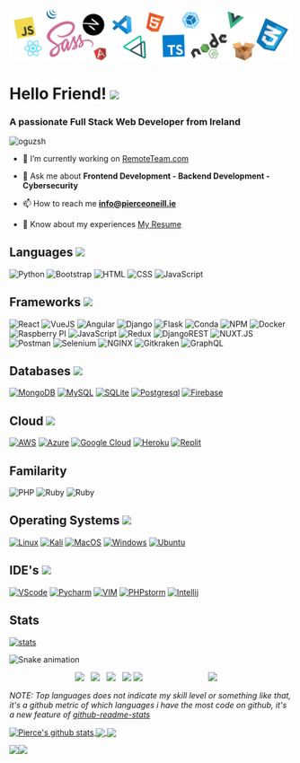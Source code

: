 [![Pierce's GitHub Banner](https://github.com/pierceoneill/pierceoneill/blob/main/pack.png)](https://pierceoneill.ie)

<h1>Hello Friend! <img src="https://raw.githubusercontent.com/MartinHeinz/MartinHeinz/master/wave.gif" width="30px"></h1>
<h3>A passionate Full Stack Web Developer from Ireland</h3>

<p> <img src="https://komarev.com/ghpvc/?username=oguzsh&label=Profile%20views&color=0e75b6&style=flat" alt="oguzsh" /> </p>

- 🔭 I’m currently working on [RemoteTeam.com](https://www.remoteteam.com/)

- 💬 Ask me about **Frontend Development - Backend Development - Cybersecurity**

- 📫 How to reach me **info@pierceoneill.ie**

- 📄 Know about my experiences [My Resume](https://drive.google.com/file/d/19gMiqk14kP1Pg1P3Udz4enFYdJ44grhH/view?usp=sharing)

<h2 align="left">Languages <img src="https://media.giphy.com/media/WUlplcMpOCEmTGBtBW/giphy.gif" width="30"></h2>
<p>
   <img alt="Python" src="https://img.shields.io/badge/Python-14354C?style=for-the-badge&logo=python&logoColor=white"></img>
   <img alt="Bootstrap" src="https://img.shields.io/badge/Bootstrap-563D7C?style=for-the-badge&logo=bootstrap&logoColor=white"></img>
   <img alt="HTML" src="https://img.shields.io/badge/HTML5-E34F26?style=for-the-badge&logo=html5&logoColor=white"></img>
   <img alt="CSS" src="https://img.shields.io/badge/CSS3-1572B6?style=for-the-badge&logo=css3&logoColor=white"></img>
   <img alt="JavaScript" src="https://img.shields.io/badge/JavaScript-323330?style=for-the-badge&logo=javascript&logoColor=F7DF1E"></img>
</p>

<h2 align="left">Frameworks <img src="https://media.giphy.com/media/QLREiT3pNpO2VPbGjj/giphy.gif" width="30"></h2>
<p>
   <img alt="React" src="https://img.shields.io/badge/React-20232A?style=for-the-badge&logo=react&logoColor=61DAFB"></img>
   <img alt="VueJS" src="https://img.shields.io/badge/Vue.js-35495E?style=for-the-badge&logo=vue.js&logoColor=4FC08D"></img>
   <img alt="Angular" src="https://img.shields.io/badge/Angular-DD0031?style=for-the-badge&logo=angular&logoColor=white"></img>
   <img alt="Django" src="https://img.shields.io/badge/Django-092E20?style=for-the-badge&logo=django&logoColor=green"></img>
   <img alt="Flask" src="https://img.shields.io/badge/Flask-000000?style=for-the-badge&logo=flask&logoColor=white"></img>
   <img alt="Conda" src="https://img.shields.io/badge/conda-342B029.svg?&style=for-the-badge&logo=anaconda&logoColor=white"></img>
   <img alt="NPM" src="https://img.shields.io/badge/npm-CB3837?style=for-the-badge&logo=npm&logoColor=white"></img>
   <img alt="Docker" src="https://img.shields.io/badge/Docker-2CA5E0?style=for-the-badge&logo=docker&logoColor=white"></img>
   <img alt="Raspberry PI" src="https://img.shields.io/badge/RASPBERRY%20PI-C51A4A.svg?&style=for-the-badge&logo=raspberry%20pi&logoColor=white"></img>
   <img alt="JavaScript" src="https://img.shields.io/badge/JavaScript-323330?style=for-the-badge&logo=javascript&logoColor=F7DF1E"></img>
   <img alt="Redux" src="https://img.shields.io/badge/Redux-593D88?style=for-the-badge&logo=redux&logoColor=white"></img>
   <img alt="DjangoREST" src="https://img.shields.io/badge/DJANGO-REST-ff1709?style=for-the-badge&logo=django&logoColor=white&color=ff1709&labelColor=gray"></img>
   <img alt="NUXT.JS" src="https://img.shields.io/badge/nuxt.js-00C58E?style=for-the-badge&logo=nuxtdotjs&logoColor=white"></img>
   <img alt="Postman" src="https://img.shields.io/badge/Postman-FF6C37?style=for-the-badge&logo=Postman&logoColor=white"></img>
   <img alt="Selenium" src="https://img.shields.io/badge/Selenium-43B02A?style=for-the-badge&logo=Selenium&logoColor=white"></img>
   <img alt="NGINX" src="https://img.shields.io/badge/Nginx-009639?style=for-the-badge&logo=nginx&logoColor=white"></img>
   <img alt="Gitkraken" src="https://img.shields.io/badge/GitKraken-179287?style=for-the-badge&logo=GitKraken&logoColor=white"></img>
   <img alt="GraphQL" src="https://img.shields.io/badge/GraphQl-E10098?style=for-the-badge&logo=graphql&logoColor=white"></img>
</p>

<h2 align="left">Databases <img src="https://media.giphy.com/media/qHzzDO357GwCBpn8uT/giphy.gif" width="30"></h2>
<p>
    <a href="#"><img alt="MongoDB" src ="https://img.shields.io/badge/MongoDB-4EA94B?style=for-the-badge&logo=mongodb&logoColor=white"></a>
    <a href="#"><img alt="MySQL" src="https://img.shields.io/badge/MySQL-00000F?style=for-the-badge&logo=mysql&logoColor=white"></a>
    <a href="#"><img alt="SQLite" src ="https://img.shields.io/badge/SQLite-07405E?style=for-the-badge&logo=sqlite&logoColor=white"></a>
    <a href="#"><img alt="Postgresql" src="https://img.shields.io/badge/PostgreSQL-316192?style=for-the-badge&logo=postgresql&logoColor=white"></a>
    <a href="#"><img alt="Firebase" src="https://img.shields.io/badge/firebase-ffca28?style=for-the-badge&logo=firebase&logoColor=black"></a>
   
</p>

<h2 align="left">Cloud  <img src="https://media.giphy.com/media/YlezA6biPoVSwwPXZa/giphy.gif" width="30"></h2>
<p>
   <a href="#"><img alt="AWS" src="https://img.shields.io/badge/Amazon_AWS-232F3E?style=for-the-badge&logo=amazon-aws&logoColor=white"></a>
   <a href="#"><img alt="Azure" src="https://img.shields.io/badge/microsoft%20azure-0089D6?style=for-the-badge&logo=microsoft-azure&logoColor=white"></a>
    <a href="#"><img alt="Google Cloud" src="https://img.shields.io/badge/Google_Cloud-4285F4?style=for-the-badge&logo=google-cloud&logoColor=white"></a>
   <a href="#"><img alt="Heroku" src="https://img.shields.io/badge/Heroku-430098?style=for-the-badge&logo=heroku&logoColor=white"></a>
    <a href="#"><img alt="Replit" src ="https://img.shields.io/badge/replit-667881?style=for-the-badge&logo=replit&logoColor=white"></a>
</p>

<h2 align="left">Familarity</h2>
<p>
   <img alt="PHP" src="https://img.shields.io/badge/PHP-777BB4?style=for-the-badge&logo=php&logoColor=white"></img>
   <img alt="Ruby" src="https://img.shields.io/badge/Ruby-CC342D?style=for-the-badge&logo=ruby&logoColor=white"></img>
    <img alt="Ruby" src="https://img.shields.io/badge/Wordpress-21759B?style=for-the-badge&logo=wordpress&logoColor=white"></img>
</p>



<h2 align="left">Operating Systems <img src="https://media.giphy.com/media/XHAv3GveJMXMXSumkO/giphy.gif" width="30"> </h2>
<p>
    <a href="#"><img alt="Linux" src="https://img.shields.io/badge/Linux-FCC624?style=for-the-badge&logo=linux&logoColor=black"></a>
    <a href="#"><img alt="Kali" src="https://img.shields.io/badge/Kali_Linux-557C94?style=for-the-badge&logo=kali-linux&logoColor=white"></a>
    <a href="#"><img alt="MacOS" src="https://img.shields.io/badge/mac%20os-000000?style=for-the-badge&logo=apple&logoColor=white"></a>
    <a href="#"><img alt="Windows" src="https://img.shields.io/badge/Windows-0078D6?style=for-the-badge&logo=windows&logoColor=white"></a>
    <a href="#"><img alt="Ubuntu" src="https://img.shields.io/badge/Ubuntu-E95420?style=for-the-badge&logo=ubuntu&logoColor=white"></a>
   
</p>

<h2 align="left">IDE's <img src="https://media.giphy.com/media/QssGEmpkyEOhBCb7e1/giphy.gif" width="30"></h2>
<p>
    <a href="#"><img alt="VScode" src="https://img.shields.io/badge/Visual_Studio_Code-0078D4?style=for-the-badge&logo=visual%20studio%20code&logoColor=white"></a>
    <a href="#"><img alt="Pycharm" src="https://img.shields.io/badge/pycharm-143?style=for-the-badge&logo=pycharm&logoColor=black&color=black&labelColor=green"></a>
    <a href="#"><img alt="VIM" src="https://img.shields.io/badge/VIM-%2311AB00.svg?&style=for-the-badge&logo=vim&logoColor=white"></img></a>
    <a href="#"><img alt="PHPstorm" src="http://img.shields.io/badge/-PHPStorm-181717?style=for-the-badge&logo=phpstorm&logoColor=white"></a>
    <a href="#"><img alt="Intellij" src="https://img.shields.io/badge/IntelliJIDEA-000000.svg?style=for-the-badge&logo=intellij-idea&logoColor=white"></a>
</p>

<h2 align="left">Stats </h2>
<p>
   <a href="#"><img alt="stats" src="https://github-readme-stats.vercel.app/api/top-langs/?username=pierceoneill&theme=blue-green"></a>
</p>

 ![Snake animation](https://svgshare.com/i/_CU.svg)
 
 <p>
  <a href="https://waylonwalker.com/latest-story.png"><img width="150" align='right' src="https://waylonwalker.com/latest-story.png"></a>
</p>

<p align='center'>
<a href="https://dev.to/waylonwalker"><img height="30" src="https://raw.githubusercontent.com/WaylonWalker/WaylonWalker/main/icon/dev.png"></a>&nbsp;&nbsp;
<a href="https://twitter.com/_waylonwalker"><img height="30" src="https://github.com/WaylonWalker/WaylonWalker/blob/main/icon/twitter.png?raw=true"></a>&nbsp;&nbsp;
<a href="https://instagram.com/_waylonwalker"><img height="30" src="https://github.com/WaylonWalker/WaylonWalker/blob/main/icon/instagram.jpg?raw=true"></a>&nbsp;&nbsp;
<a href="https://www.buymeacoffee.com/bBdtMQO"><img height="30" src="https://github.com/WaylonWalker/WaylonWalker/blob/main/icon/by-me-a-coffee.png?raw=true"></a>
<a href="https://www.linkedin.com/in/waylonwalker/"><img height="30" src="https://github.com/WaylonWalker/WaylonWalker/blob/main/icon/linkedin.png?raw=true"></a>
</p>

<!-- Change the `github-readme-stats.anuraghazra1.vercel.app` to `github-readme-stats.vercel.app`  -->

*NOTE: Top languages does not indicate my skill level or something like that, it's a github metric of which languages i have the most code on github, it's a new feature of [github-readme-stats](https://github.com/anuraghazra/github-readme-stats)*


<a href="https://github.com/pierceoneill/github-readme-stats">
  <img align="center" src="https://github-readme-stats.vercel.app/api?username=pierceoneill&show_icons=true&include_all_commits=true&theme=material-palenight" alt="Pierce's github stats" />
</a>
<a href="https://github.com/pierceoneill/github-readme-stats">
  <!-- Change the `github-readme-stats.anuraghazra1.vercel.app` to `github-readme-stats.vercel.app`  -->
  <img align="center" src="https://github-readme-stats.vercel.app/api/top-langs/?username=pierceoneill&layout=compact&theme=material-palenight" />
</a>
   
<a href="https://github.com/pierceoneill/pierceoneill.github.io">
  <!-- Change the `github-readme-stats.anuraghazra1.vercel.app` to `github-readme-stats.vercel.app`  -->
  <img align="center" src="https://github-readme-stats.vercel.app/api/pin/?username=pierceoneill&repo=pierceoneill.github.io&theme=material-palenight" />
</a>

<a href="https://pierceoneill.ie/"><img height="137px" src="https://github-readme-stats.vercel.app/api?username=pierceoneill&hide_title=true&hide_border=true&show_icons=true&include_all_commits=true&count_private=true&line_height=21&text_color=000&icon_color=000&bg_color=0,ea6161,ffc64d,fffc4d,52fa5a&theme=graywhite" /><!-- wi*quL3fcV --><img height="137px" src="https://github-readme-stats.vercel.app/api/top-langs/?username=pierceoneill&hide=html&hide_title=true&hide_border=true&layout=compact&langs_count=6&exclude_repo=comp426,Redventures-Movie-Quotes&text_color=000&icon_color=fff&bg_color=0,52fa5a,4dfcff,c64dff&theme=graywhite" /></a>
